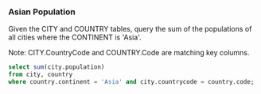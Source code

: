 ### Asian Population

Given the CITY and COUNTRY tables, query the sum of the populations of all cities where the CONTINENT is 'Asia'.

Note: CITY.CountryCode and COUNTRY.Code are matching key columns.

``` sql
select sum(city.population) 
from city, country
where country.continent = 'Asia' and city.countrycode = country.code;
```
